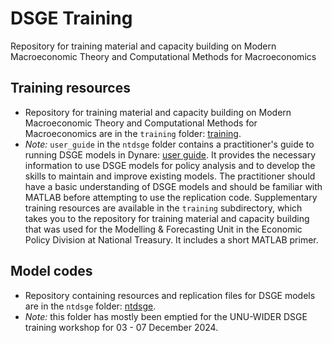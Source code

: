 # DSGE Training
 Repository for training material and capacity building on Modern Macroeconomic Theory and Computational Methods for Macroeconomics

## Training resources
- Repository for training material and capacity building on Modern Macroeconomic Theory and Computational Methods for Macroeconomics are in the `training` folder: [training](https://github.com/hollander03/dsge-training/tree/main/training).
- *Note:* `user_guide` in the `ntdsge` folder contains a practitioner's guide to running DSGE models in Dynare: [user guide](https://github.com/hollander03/dsge-training/tree/main/ntdsge/0.user_guide). It provides the necessary information to use DSGE models for policy analysis and to develop the skills to maintain and improve existing models. The practitioner should have a basic understanding of DSGE models and should be familiar with MATLAB before attempting to use the replication code. Supplementary training resources are available in the `training` subdirectory, which takes you to the repository for training material and capacity building that was used for the Modelling & Forecasting Unit in the Economic Policy Division at National Treasury. It includes a short MATLAB primer.

## Model codes
- Repository containing resources and replication files for DSGE models are in the `ntdsge` folder: [ntdsge](https://github.com/hollander03/dsge-training/tree/main/ntdsge).
- *Note:* this folder has mostly been emptied for the UNU-WIDER DSGE training workshop for 03 - 07 December 2024.
